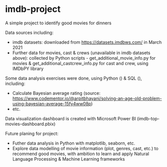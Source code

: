 # imdb-project
A simple project to identify good movies for dinners

Data sources including:
  - imdb datasets: downloaded from https://datasets.imdbws.com/ in March 2021
  - Further data for movies, cast & crews (unavailable in imdb datasets above): collected by Python scripts - get_additional_movie_info.py for movies & get_additional_castcrew_info.py for cast and crew, using IMDbPY library

Some data analysis exercises were done, using Python () & SQL (), including:
  - Calculate Bayesian average rating (source: https://www.codementor.io/@arpitbhayani/solving-an-age-old-problem-using-bayesian-average-15fy4ww08p)
  - etc.

Data visualization dashboard is created with Microsoft Power BI (imdb-top-movies-dashboard.pbix)

Future planing for project:
  - Futher data analysis in Python with matplotlib, seaborn, etc.
  - Explore data modelling of movie information (plot, genres, cast, etc.) to recommend good movies, with ambition to learn and apply Natural Language Processing & Machine Learning frameworks
